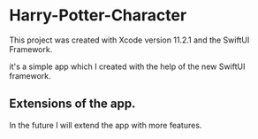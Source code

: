 # Harry-Potter-Character

This project was created with Xcode version 11.2.1 and the SwiftUI Framework.

it's a simple app which I created with the help of the new SwiftUI framework.

## Extensions of the app. 

In the future I will extend the app with more features. 
